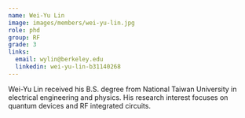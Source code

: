 ```yaml
---
name: Wei-Yu Lin
image: images/members/wei-yu-lin.jpg
role: phd
group: RF
grade: 3
links:
  email: wylin@berkeley.edu
  linkedin: wei-yu-lin-b31140268
---
```


Wei-Yu Lin received his B.S. degree from National Taiwan University in electrical engineering and physics. His research interest focuses on quantum devices and RF integrated circuits. 
